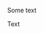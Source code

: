 <!-- Copy and paste the 
this text shouldn't be displayed

converted output. -->

Some text
<!-- Copy and paste the 
this text shouldn't be displayed

converted output. -->
Text
<!-- Copy and paste the 
this text shouldn't be displayed

converted output. -->
<!-- Copy and paste the 
this text shouldn't be displayed

converted output. -->